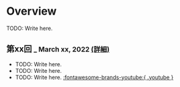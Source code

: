 # Overview

TODO: Write here.

## 第xx回 <small>_ March xx, 2022 [(詳細)](https://kato-hiro.github.io/mkdocs-material-sandbox/details/archives/2022/52nd)</small>

- TODO: Write here.
- TODO: Write here.
- TODO: Write here. [:fontawesome-brands-youtube:{ .youtube }](../..)
